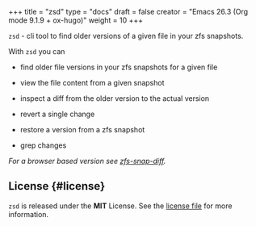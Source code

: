 +++
title = "zsd"
type = "docs"
draft = false
creator = "Emacs 26.3 (Org mode 9.1.9 + ox-hugo)"
weight = 10
+++

`zsd` - cli tool to find older versions of a given file in your zfs snapshots.

With `zsd` you can

-   find older file versions in your zfs snapshots for a given file

-   view the file content from a given snapshot

-   inspect a diff from the older version to the actual version

-   revert a single change

-   restore a version from a zfs snapshot

-   grep changes

_For a browser based version see [zfs-snap-diff](https://j-keck.github.io/zfs-snap-diff)._


## License {#license}

`zsd` is released under the ****MIT**** License.
See the [license file](https://github.com/j-keck/zsd/blob/master/LICENSE) for more information.
